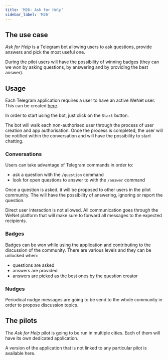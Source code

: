```yaml
---
title: 'M26: Ask for Help'
sidebar_label: 'M26'
---
```


## The use case

_Ask for Help_ is a Telegram bot allowing users to ask questions, provide answers and pick the most useful one.

During the pilot users will have the possibility of winning badges (they can we won by asking questions, by answering and by providing the best answer).

## Usage

Each Telegram application requires a user to have an active WeNet user.
This can be created [here](https://internetofus.u-hopper.com/prod/hub/frontend).

In order to start using the bot, just click on the `Start` button.

The bot will walk each non-authorised user through the process of user creation and app authorisation.
Once the process is completed, the user will be notified within the conversation and will have the possibility to start chatting.

### Conversations

Users can take advantage of Telegram commands in order to:

* ask a question with the `/question` command
* look for open questions to answer to with the `/answer` command

Once a question is asked, it will be proposed to other users in the pilot community. The will have the possibility of answering, ignoring or report the question.

Direct user interaction is not allowed.
All communication goes through the WeNet platform that will make sure to forward all messages to the expected recipients.

### Badges

Badges can be won while using the application and contributing to the discussion of the community. There are various levels and they can be unlocked when:

* questions are asked
* answers are provided
* answers are picked as the best ones by the question creator

### Nudges

Periodical nudge messages are going to be send to the whole community in order to propose discussion topics.

## The pilots

The _Ask for Help_ pilot is going to be run in multiple cities.
Each of them will have its own dedicated application.

<!-- TODO list of pilots -->

<!-- TODO add link to general purpose bot -->
A version of the application that is not linked to any particular pilot is available here.
